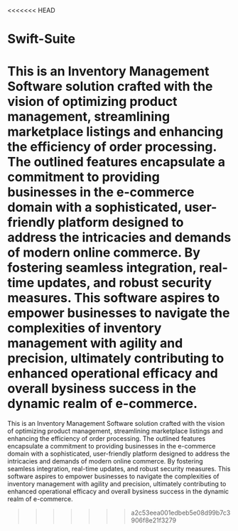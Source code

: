<<<<<<< HEAD
# Swift-Suite
This is an Inventory Management Software solution crafted with the vision of optimizing product management, streamlining marketplace listings and enhancing the efficiency of order processing. 
The outlined features encapsulate a commitment to providing businesses in the e-commerce domain with a sophisticated, user-friendly platform designed to address the intricacies and demands of modern online commerce. By fostering seamless integration, real-time updates, and robust security measures. This software aspires to empower businesses to navigate the complexities of inventory management with agility and precision, ultimately contributing to enhanced operational efficacy and overall bysiness success in the dynamic realm of e-commerce.
=======
This is an Inventory Management Software solution crafted with the vision of optimizing product management, streamlining marketplace listings and enhancing the efficiency of order processing. The outlined features encapsulate a commitment to providing businesses in the e-commerce domain with a sophisticated, user-friendly platform designed to address the intricacies and demands of modern online commerce. By fostering seamless integration, real-time updates, and robust security measures. This software aspires to empower businesses to navigate the complexities of inventory management with agility and precision, ultimately contributing to enhanced operational efficacy and overall bysiness success in the dynamic realm of e-commerce.
>>>>>>> a2c53eea001edbeb5e08d99b7c3906f8e21f3279
